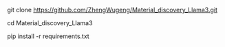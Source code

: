 git clone https://github.com/ZhengWugeng/Material_discovery_Llama3.git

cd Material_discovery_Llama3

pip install -r requirements.txt
